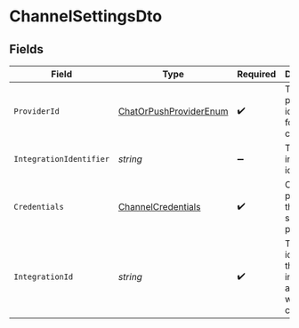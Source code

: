 # ChannelSettingsDto


## Fields

| Field                                                                       | Type                                                                        | Required                                                                    | Description                                                                 |
| --------------------------------------------------------------------------- | --------------------------------------------------------------------------- | --------------------------------------------------------------------------- | --------------------------------------------------------------------------- |
| `ProviderId`                                                                | [ChatOrPushProviderEnum](../../Models/Components/ChatOrPushProviderEnum.md) | :heavy_check_mark:                                                          | The provider identifier for the credentials                                 |
| `IntegrationIdentifier`                                                     | *string*                                                                    | :heavy_minus_sign:                                                          | The integration identifier                                                  |
| `Credentials`                                                               | [ChannelCredentials](../../Models/Components/ChannelCredentials.md)         | :heavy_check_mark:                                                          | Credentials payload for the specified provider                              |
| `IntegrationId`                                                             | *string*                                                                    | :heavy_check_mark:                                                          | The unique identifier of the integration associated with this channel.      |